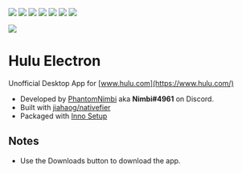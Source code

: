 [![](https://img.shields.io/github/release-date/PhantomNimbi/Hulu-electron)](https://github.com/PhantomNimbi/Hulu-electron/releases)
[![](https://img.shields.io/github/issues-pr-raw/PhantomNimbi/Hulu-electron)](https://github.com/PhantomNimbi/Hulu-electron)
[![](https://img.shields.io/github/issues-raw/PhantomNimbi/Hulu-electron)](https://github.com/PhantomNimbi/Hulu-electron/blob/master/.github/ISSUE_TEMPLATE/bug_report.md)
[![](https://img.shields.io/github/last-commit/PhantomNimbi/Hulu-electron/main)](https://github.com/PhantomNimbi/Hulu-electron)
[![](https://img.shields.io/github/languages/code-size/PhantomNimbi/Hulu-electron)](https://github.com/PhantomNimbi/Hulu-electron)
[![](https://img.shields.io/github/downloads/PhantomNimbi/Hulu-electron/total)](https://github.com/PhantomNimbi/Hulu-electron/releases/download/v1.1.0/Hulu-setup-110.exe)
[![](https://discordapp.com/api/guilds/801125364218200074/widget.png?style=shield)](https://discord.gg/WacrBbFemB)


[![](https://assetshuluimcom-a.akamaihd.net/h3o/facebook_share_thumb_default_hulu.jpg)](https://www.hulu.com/)

# Hulu Electron
Unofficial Desktop App for [www.hulu.com](https://www.hulu.com/)


 - Developed by [PhantomNimbi](https://github.com/PhantomNimbi) aka **Nimbi#4961** on Discord.
 - Built with [jiahaog/nativefier](https://github.com/jiahaog/nativefier)
 - Packaged with [Inno Setup](https://jrsoftware.org/isinfo.php)

## Notes

 - Use the Downloads button to download the app.

